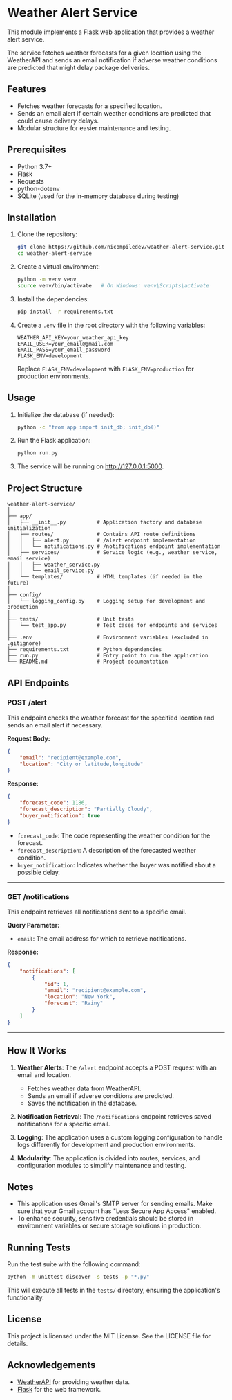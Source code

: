 # Weather Alert Service

This module implements a Flask web application that provides a weather alert service.

The service fetches weather forecasts for a given location using the WeatherAPI and sends an email notification if adverse weather conditions are predicted that might delay package deliveries.

## Features

- Fetches weather forecasts for a specified location.
- Sends an email alert if certain weather conditions are predicted that could cause delivery delays.
- Modular structure for easier maintenance and testing.

## Prerequisites

- Python 3.7+
- Flask
- Requests
- python-dotenv
- SQLite (used for the in-memory database during testing)

## Installation

1. Clone the repository:
   
   ```bash
   git clone https://github.com/nicompiledev/weather-alert-service.git
   cd weather-alert-service
   ```
   
2. Create a virtual environment:

   ```bash
   python -m venv venv
   source venv/bin/activate   # On Windows: venv\Scripts\activate
   ```

3. Install the dependencies:

   ```bash
   pip install -r requirements.txt
   ```

4. Create a `.env` file in the root directory with the following variables:

   ```dotenv
   WEATHER_API_KEY=your_weather_api_key
   EMAIL_USER=your_email@gmail.com
   EMAIL_PASS=your_email_password
   FLASK_ENV=development
   ```

   Replace `FLASK_ENV=development` with `FLASK_ENV=production` for production environments.

## Usage

1. Initialize the database (if needed):

   ```bash
   python -c "from app import init_db; init_db()"
   ```

2. Run the Flask application:

   ```bash
   python run.py
   ```

3. The service will be running on http://127.0.0.1:5000.

## Project Structure

```plaintext
weather-alert-service/
│
├── app/
│   ├── __init__.py          # Application factory and database initialization
│   ├── routes/              # Contains API route definitions
│   │   ├── alert.py         # /alert endpoint implementation
│   │   └── notifications.py # /notifications endpoint implementation
│   ├── services/            # Service logic (e.g., weather service, email service)
│   │   ├── weather_service.py
│   │   └── email_service.py
│   └── templates/           # HTML templates (if needed in the future)
│
├── config/
│   └── logging_config.py    # Logging setup for development and production
│
├── tests/                   # Unit tests
│   └── test_app.py          # Test cases for endpoints and services
│
├── .env                     # Environment variables (excluded in .gitignore)
├── requirements.txt         # Python dependencies
├── run.py                   # Entry point to run the application
└── README.md                # Project documentation
```

## API Endpoints

### POST /alert

This endpoint checks the weather forecast for the specified location and sends an email alert if necessary.

**Request Body:**

```json
{
    "email": "recipient@example.com",
    "location": "City or latitude,longitude"
}
```

**Response:**

```json
{
    "forecast_code": 1186,
    "forecast_description": "Partially Cloudy",
    "buyer_notification": true
}
```

- `forecast_code`: The code representing the weather condition for the forecast.
- `forecast_description`: A description of the forecasted weather condition.
- `buyer_notification`: Indicates whether the buyer was notified about a possible delay.

---

### GET /notifications

This endpoint retrieves all notifications sent to a specific email.

**Query Parameter:**
- `email`: The email address for which to retrieve notifications.

**Response:**

```json
{
    "notifications": [
        {
            "id": 1,
            "email": "recipient@example.com",
            "location": "New York",
            "forecast": "Rainy"
        }
    ]
}
```

---

## How It Works

1. **Weather Alerts**: The `/alert` endpoint accepts a POST request with an email and location.
   - Fetches weather data from WeatherAPI.
   - Sends an email if adverse conditions are predicted.
   - Saves the notification in the database.

2. **Notification Retrieval**: The `/notifications` endpoint retrieves saved notifications for a specific email.

3. **Logging**: The application uses a custom logging configuration to handle logs differently for development and production environments.

4. **Modularity**: The application is divided into routes, services, and configuration modules to simplify maintenance and testing.

## Notes

- This application uses Gmail's SMTP server for sending emails. Make sure that your Gmail account has "Less Secure App Access" enabled.
- To enhance security, sensitive credentials should be stored in environment variables or secure storage solutions in production.

## Running Tests

Run the test suite with the following command:

```bash
python -m unittest discover -s tests -p "*.py"
```

This will execute all tests in the `tests/` directory, ensuring the application's functionality.

## License

This project is licensed under the MIT License. See the LICENSE file for details.

## Acknowledgements

- [WeatherAPI](https://www.weatherapi.com/) for providing weather data.
- [Flask](https://flask.palletsprojects.com/) for the web framework.
```

